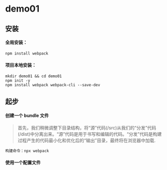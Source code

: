 # demo01

## 安装

#### 全局安装：

```
npm install webpack
```

#### 项目本地安装：

```
mkdir demo01 && cd demo01
npm init -y
npm install webpack webpack-cli --save-dev
```

## 起步

#### 创建一个 bundle 文件

> 首先，我们稍微调整下目录结构，将“源”代码(/src)从我们的“分发”代码(/dist)中分离出来。“源”代码是用于书写和编辑的代码。“分发”代码是构建过程产生的代码最小化和优化后的“输出”目录，最终将在浏览器中加载.

```
构建命令：npx webpack
```

#### 使用一个配置文件
